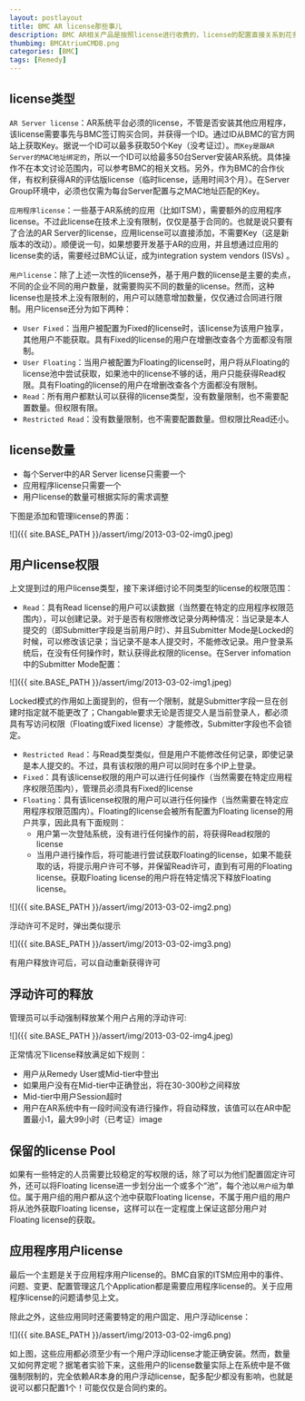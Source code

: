 ```yaml
---
layout: postlayout
title: BMC AR license那些事儿
description: BMC AR相关产品是按照license进行收费的，license的配置直接关系到花多少钱的问题。BMC AR从7.1.00开始对license系统进行过调整，本文主要讨论新的license机制。
thumbimg: BMCAtriumCMDB.png
categories: [BMC]
tags: [Remedy]
---
```


## license类型

`AR Server license`：AR系统平台必须的license，不管是否安装其他应用程序，该license需要事先与BMC签订购买合同，并获得一个ID。通过ID从BMC的官方网站上获取Key。据说一个ID可以最多获取50个Key（没考证过）。`而Key是跟AR Server的MAC地址绑定的`，所以一个ID可以给最多50台Server安装AR系统。具体操作不在本文讨论范围内，可以参考BMC的相关文档。另外，作为BMC的合作伙伴，有权利获得AR的评估版license（临时license，适用时间3个月）。在Server Group环境中，必须也仅需为每台Server配置与之MAC地址匹配的Key。

`应用程序license`：一些基于AR系统的应用（比如ITSM），需要额外的应用程序license。不过此license在技术上没有限制，仅仅是基于合同的。也就是说只要有了合法的AR Server的license，应用license可以直接添加，不需要Key（这是新版本的改动）。顺便说一句，如果想要开发基于AR的应用，并且想通过应用的license卖的话，需要经过BMC认证，成为integration system vendors (ISVs) 。

`用户license`：除了上述一次性的license外，基于用户数的license是主要的卖点，不同的企业不同的用户数量，就需要购买不同的数量的license。然而，这种license也是技术上没有限制的，用户可以随意增加数量，仅仅通过合同进行限制。用户license还分为如下两种：

- `User Fixed`：当用户被配置为Fixed的license时，该license为该用户独享，其他用户不能获取。具有Fixed的license的用户在增删改查各个方面都没有限制。
- `User Floating`：当用户被配置为Floating的license时，用户将从Floating的license池中尝试获取，如果池中的license不够的话，用户只能获得Read权限。具有Floating的license的用户在增删改查各个方面都没有限制。
- `Read`：所有用户都默认可以获得的license类型，没有数量限制，也不需要配置数量。但权限有限。
- `Restricted Read`：没有数量限制，也不需要配置数量。但权限比Read还小。
 

## license数量

- 每个Server中的AR Server license只需要一个
- 应用程序license只需要一个
- 用户license的数量可根据实际的需求调整

下图是添加和管理license的界面：

![]({{ site.BASE_PATH }}/assert/img/2013-03-02-img0.jpeg)


## 用户license权限

上文提到过的用户license类型，接下来详细讨论不同类型的license的权限范围：

- `Read`：具有Read license的用户可以读数据（当然要在特定的应用程序权限范围内），可以创建记录。对于是否有权限修改记录分两种情况：当记录是本人提交的（即Submitter字段是当前用户时）、并且Submitter Mode是Locked的时候，可以修改该记录；当记录不是本人提交时，不能修改记录。用户登录系统后，在没有任何操作时，默认获得此权限的license。在Server infomation 中的Submitter Mode配置：

![]({{ site.BASE_PATH }}/assert/img/2013-03-02-img1.jpeg)

Locked模式的作用如上面提到的，但有一个限制，就是Submitter字段一旦在创建时指定就不能更改了；Changable要求无论是否提交人是当前登录人，都必须具有写访问权限（Floating或Fixed license）才能修改，Submitter字段也不会锁定。

- `Restricted Read`：与Read类型类似，但是用户不能修改任何记录，即使记录是本人提交的。不过，具有该权限的用户可以同时在多个IP上登录。
- `Fixed`：具有该license权限的用户可以进行任何操作（当然需要在特定应用程序权限范围内），管理员必须具有Fixed的license
- `Floating`：具有该license权限的用户可以进行任何操作（当然需要在特定应用程序权限范围内）。Floating的license会被所有配置为Floating license的用户共享，因此具有下面规则：
	- 用户第一次登陆系统，没有进行任何操作的前，将获得Read权限的license
	- 当用户进行操作后，将可能进行尝试获取Floating的license，如果不能获取的话，将提示用户许可不够，并保留Read许可，直到有可用的Floating license。获取Floating license的用户将在特定情况下释放Floating license。

![]({{ site.BASE_PATH }}/assert/img/2013-03-02-img2.png)

浮动许可不足时，弹出类似提示

![]({{ site.BASE_PATH }}/assert/img/2013-03-02-img3.png)

有用户释放许可后，可以自动重新获得许可


## 浮动许可的释放

管理员可以手动强制释放某个用户占用的浮动许可:

![]({{ site.BASE_PATH }}/assert/img/2013-03-02-img4.jpeg)

正常情况下license释放满足如下规则：

- 用户从Remedy User或Mid-tier中登出
- 如果用户没有在Mid-tier中正确登出，将在30-300秒之间释放
- Mid-tier中用户Session超时
- 用户在AR系统中有一段时间没有进行操作，将自动释放，该值可以在AR中配置最小1，最大99小时（已考证）image
 

## 保留的license Pool

如果有一些特定的人员需要比较稳定的写权限的话，除了可以为他们配置固定许可外，还可以将Floating license进一步划分出一个或多个“池”，每个池以`用户组`为单位。属于用户组的用户都从这个池中获取Floating license，不属于用户组的用户将从池外获取Floating license，这样可以在一定程度上保证这部分用户对Floating license的获取。

 

## 应用程序用户license

最后一个主题是关于应用程序用户license的。BMC自家的ITSM应用中的事件、问题、变更、配置管理这几个Application都是需要应用程序license的。关于应用程序license的问题请参见上文。

除此之外，这些应用同时还需要特定的用户固定、用户浮动license：

![]({{ site.BASE_PATH }}/assert/img/2013-03-02-img6.png)

如上图，这些应用都必须至少有一个用户浮动license才能正确安装。然而，数量又如何界定呢？据笔者实验下来，这些用户的license数量实际上在系统中是不做强制限制的，完全依赖AR本身的用户浮动license，配多配少都没有影响，也就是说可以都只配置1个！可能仅仅是合同约束的。